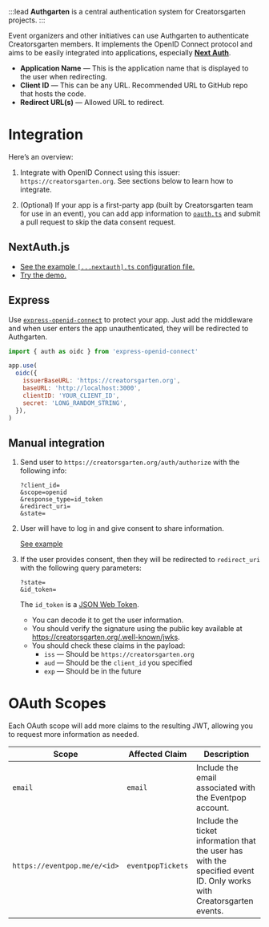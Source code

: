 :::lead
**Authgarten** is a central authentication system for Creatorsgarten projects.
:::

Event organizers and other initiatives can use Authgarten to authenticate Creatorsgarten members. It implements the OpenID Connect protocol and aims to be easily integrated into applications, especially [**Next Auth**](https://next-auth.js.org/).

- **Application Name** — This is the application name that is displayed to the user when redirecting.
- **Client ID** — This can be any URL. Recommended URL to GitHub repo that hosts the code.
- **Redirect URL(s)** — Allowed URL to redirect.

# Integration

Here’s an overview:

1. Integrate with OpenID Connect using this issuer: `https://creatorsgarten.org`. See sections below to learn how to integrate.

2. (Optional) If your app is a first-party app (built by Creatorsgarten team for use in an event), you can add app information to [`oauth.ts`](https://github.com/creatorsgarten/creatorsgarten.org/blob/main/src/constants/oauth.ts) and submit a pull request to skip the data consent request.

## NextAuth.js

- [See the example `[...nextauth].ts` configuration file.](https://github.com/dtinth/authgarten-example/blob/main/pages/api/auth/%5B...nextauth%5D.ts)
- [Try the demo.](https://authgarten-example.vercel.app/)

## Express

Use [`express-openid-connect`](https://www.npmjs.com/package/express-openid-connect) to protect your app. Just add the middleware and when user enters the app unauthenticated, they will be redirected to Authgarten.

```js
import { auth as oidc } from 'express-openid-connect'

app.use(
  oidc({
    issuerBaseURL: 'https://creatorsgarten.org',
    baseURL: 'http://localhost:3000',
    clientID: 'YOUR_CLIENT_ID',
    secret: 'LONG_RANDOM_STRING',
  }),
)
```

## Manual integration

1. Send user to `https://creatorsgarten.org/auth/authorize` with the following info:

    ```
    ?client_id=
    &scope=openid
    &response_type=id_token
    &redirect_uri=
    &state=
    ```

2. User will have to log in and give consent to share information.

    [See example](https://creatorsgarten.org/auth/authorize?client_id=example&scope=openid+email+https://eventpop.me/e/15113&response_type=id_token&redirect_uri=https://oauth.spacet.me)

3. If the user provides consent, then they will be redirected to `redirect_uri` with the following query parameters:

    ```
    ?state=
    &id_token=
    ```

    The `id_token` is a [JSON Web Token](https://jwt.io/).

    - You can decode it to get the user information.
    - You should verify the signature using the public key available at <https://creatorsgarten.org/.well-known/jwks>.
    - You should check these claims in the payload:
        - `iss` — Should be `https://creatorsgarten.org`
        - `aud` — Should be the `client_id` you specified
        - `exp` — Should be in the future

# OAuth Scopes

Each OAuth scope will add more claims to the resulting JWT, allowing you to request more information as needed.

| Scope | Affected Claim | Description |
| --- | --- | --- |
| `email` | `email` | Include the email associated with the Eventpop account. |
| `https://eventpop.me/e/<id>` | `eventpopTickets` | Include the ticket information that the user has with the specified event ID. Only works with Creatorsgarten events. |